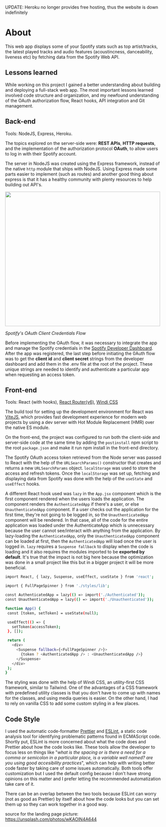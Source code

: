 UPDATE: Heroku no longer provides free hosting, thus the website is down indefinitely

# About

This web app displays some of your Spotify stats such as top artist/tracks, the latest played tracks and audio features (acoustincness, danceability, liveness etc) by fetching data from the Spotify Web API.

## Lessons learned

While working on this project I gained a better understanding about building and deploying a full-stack web app. The most important lessons learned involved code structure and organization, and my newfound understanding of the OAuth authorization flow, React hooks, API integration and Git management.


## Back-end

Tools: NodeJS, Express, Heroku.

The topics explored on the server-side were: **REST APIs**, **HTTP requests**, and the implementation of the authorization protocol **OAuth**, to allow users to log in with their Spotify account.

The server in NodeJS was created using the Express framework, instead of the native `http` module that ships with NodeJS. Using Express made some parts easier to implement (such as routes) and another good thing about express is that it has a healthy community with plenty resources to help building out API's. 

<img src="https://developer.spotify.com/assets/AuthG_ClientCredentials.png" width="500" height="432">

*Spotify's OAuth Client Credentials Flow*

Before implementing the OAuth flow, it was necessary to integrate the app and manage the Spotify credentials in the [Spotify Developer Dashboard](https://developer.spotify.com/dashboard/login). After the app was registered, the last step before initiating the 0Auth flow was to get the **client id** and **client secret** strings from the developer dashboard and add them in the .env file at the root of the project. These unique strings are needed to identify and authenticate a particular app when requesting an access token.

## Front-end

Tools: React (with hooks), [React Router(v6)](https://reactrouter.com/), [Windi CSS](https://github.com/windicss/windicss)

The build tool for setting up the development environment for React was [ViteJS](https://vitejs.dev/), which provides fast development experience for modern web projects by using a dev server with Hot Module Replacement (HMR) over the native ES module.

On the front-end, the project was configured to run both the client-side and server-side code at the same time by adding the `postinstall` npm script to the root `package.json` and make it run npm install in the front-end directory.

The Spotify OAuth access token retrieved from the Node server was passed to React with the help of the `URLSearchParams()` constructor that creates and returns a new `URLSearchParams` object. `localStorage` was used to store the access and refresh tokens. Once the `localStorage` was set up, fetching and displaying data from Spotify was done with the help of the `useState` and `useEffect` hooks.

A different React hook used was `lazy` in the `App.jsx` component which is the first component rendered when the users loads the application. The component renders the `AuthenticatedApp` if there's a user, or else `UnauthenticatedApp` component. If a user checks out the application for the first time, they're not going to be logged in, so the `UnauthenticatedApp` component will be rendered. In that case, all of the code for the entire application was loaded under the AuthenticateApp which is unnecessary because the user cannot see/interact with anything from the application. 
By lazy-loading the `AuthenticatedApp`, only the `UnauthenticatedApp` component can be loaded at first, then the `AuthenticatedApp` will load once the user is logged in. `lazy` requires a `Suspense fallback` to display when the code is loading and it also requires the modules imported to be **exported by default**. 
It's true that the impact is not big here because the optimization was done in a small project like this but in a bigger project it will be more beneficial.

 ```bash
import React, { lazy, Suspense, useEffect, useState } from 'react';

import { FullPageSpinner } from './styles/lib';

const AuthenticatedApp = lazy(() => import('./Authenticated'));
const UnauthenticatedApp = lazy(() => import('./Unauthenticated'));

function App() {
  const [token, setToken] = useState(null);

  useEffect(() => {
    setToken(accessToken);
  }, []);

  return (
    <div>
      <Suspense fallback={<FullPageSpinner />}>
        {token ? <AuthenticatedApp /> : <UnauthenticatedApp />}
      </Suspense>
    </div>
  );
}

```

The styling was done with the help of Windi CSS, an utility-first CSS framework, similar to Tailwind. One of the advantages of a CSS framework with predefined utility classes is that you don't have to come up with names for the classes, and using media queries is easier. On the other hand, I had to rely on vanilla CSS to add some custom styling in a few places.

## Code Style
I used the automatic code-formatter [Prettier](https://prettier.io/) and [ESLint](https://eslint.org/docs/user-guide/getting-started), a static code analysis tool for identifying problematic patterns found in ECMAScript code. Shortly put, ESLint is more concerned about what the code does and Prettier about how the code looks like. These tools allow the developer to focus less on things like "*what is the spacing or is there a need for a comma or semicolon in a particular place, is a variable well named? are you using good accesibility practices*", which can help with writing better code faster by taking care of some issues automatically. 
Both tools offer customization but I used the default config because I don't have strong opinions on this matter and I prefer letting the recommended automatization take care of it.

There can be an overlap between the two tools because ESLint can worry (not as good as Prettier) by itself about how the code looks but you can set them up so they can work together in a good way.


source for the landing page picture: <https://unsplash.com/photos/wKAOlN4A644>
